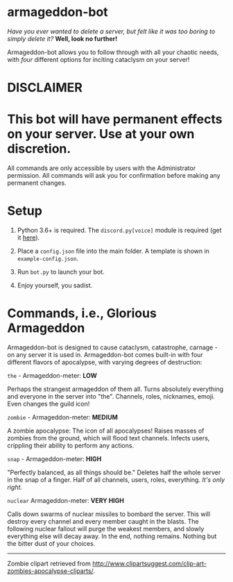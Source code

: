 # armageddon-bot

*Have you ever wanted to delete a server, but felt like it was too boring to simply delete it?* **Well, look no further!**

Armageddon-bot allows you to follow through with all your chaotic needs, with *four* different options for inciting cataclysm on your server! 

# DISCLAIMER

# This bot will have permanent effects on your server. Use at your own discretion.

All commands are only accessible by users with the Administrator permission. All commands will ask you for confirmation before making any permanent changes.

# Setup

1. Python 3.6+ is required. The `discord.py[voice]` module is required (get it [here](https://discordpy.readthedocs.io/en/latest/intro.html#installing)).

2. Place a `config.json` file into the main folder. A template is shown in `example-config.json`.

3. Run `bot.py` to launch your bot.

4. Enjoy yourself, you sadist.

# Commands, i.e., Glorious Armageddon

Armageddon-bot is designed to cause cataclysm, catastrophe, carnage - on any server it is used in. Armageddon-bot comes built-in with four different flavors of apocalypse, with varying degrees of destruction:

`the` - Armageddon-meter: **LOW**

Perhaps the strangest armageddon of them all. Turns absolutely everything and everyone in the server into "the". Channels, roles, nicknames, emoji. Even changes the guild icon!

`zombie` - Armageddon-meter: **MEDIUM**

A zombie apocalypse: The icon of all apocalypses! Raises masses of zombies from the ground, which will flood text channels. Infects users, crippling their ability to perform any actions.

`snap` - Armageddon-meter: **HIGH**

"Perfectly balanced, as all things should be." Deletes half the whole server in the snap of a finger. Half of all channels, users, roles, everything. *It's only right.*

`nuclear` Armageddon-meter: **VERY HIGH**

Calls down swarms of nuclear missiles to bombard the server. This will destroy every channel and every member caught in the blasts. The following nuclear fallout will purge the weakest members, and slowly everything else will decay away. In the end, nothing remains. Nothing but the bitter dust of your choices.

---

Zombie clipart retrieved from http://www.clipartsuggest.com/clip-art-zombies-apocalypse-cliparts/.